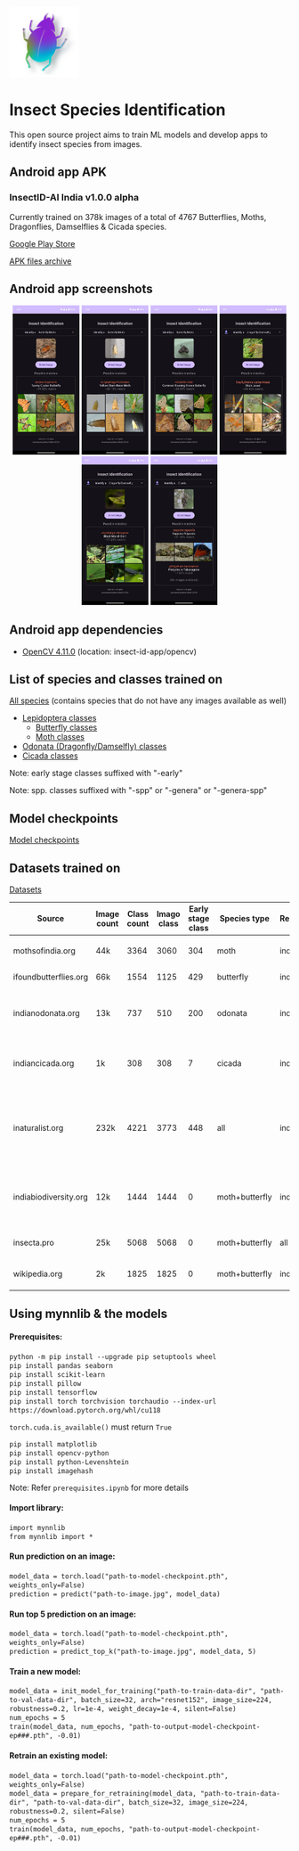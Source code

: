 
<img src="insect-id-app/logo.png" alt="InsectID-AI Logo" width="125"/>

# Insect Species Identification

This open source project aims to train ML models and develop apps to identify insect species from images.

## Android app APK

### InsectID-AI India v1.0.0 alpha

<!-- <img src="insect-id-app/android-feature-graphic.png" alt="Android Feature Graphic"/> -->

Currently trained on 378k images of a total of 4767 Butterflies, Moths, Dragonflies, Damselflies & Cicada species.

[Google Play Store](https://play.google.com/store/apps/details?id=com.rakeshmalik.insectid)

[APK files archive](https://drive.google.com/drive/folders/1UNogisKp3rtcOnigcibAPiNsQB-gZJpD?usp=drive_link)

## Android app screenshots

<p align="center">
	<img src="insect-id-app/screenshots/1.jpg" alt="Screenshot" width="120"/>
	<img src="insect-id-app/screenshots/2.jpg" alt="Screenshot" width="120"/>
	<img src="insect-id-app/screenshots/3.jpg" alt="Screenshot" width="120"/>
	<img src="insect-id-app/screenshots/4.jpg" alt="Screenshot" width="120"/>
	<img src="insect-id-app/screenshots/5.jpg" alt="Screenshot" width="120"/>
	<img src="insect-id-app/screenshots/6.jpg" alt="Screenshot" width="120"/>
</p>

## Android app dependencies

- [OpenCV 4.11.0](https://github.com/opencv/opencv/releases/tag/4.11.0) (location: insect-id-app/opencv)

## List of species and classes trained on

[All species](https://github.com/rakeshmalik91/insect-id/blob/main/species.json) (contains species that do not have any images available as well)

- [Lepidoptera classes](https://github.com/rakeshmalik91/insect-id/blob/main/models/classes.lepidoptera.json)
	- [Butterfly classes](https://github.com/rakeshmalik91/insect-id/blob/main/models/classes.butterfly.json)
	- [Moth classes](https://github.com/rakeshmalik91/insect-id/blob/main/models/classes.moth.json)
- [Odonata (Dragonfly/Damselfly) classes](https://github.com/rakeshmalik91/insect-id/blob/main/models/classes.odonata.json)
- [Cicada classes](https://github.com/rakeshmalik91/insect-id/blob/main/models/classes.cicada.json)

Note: early stage classes suffixed with "-early"

Note: spp. classes suffixed with "-spp" or "-genera" or "-genera-spp"

## Model checkpoints

[Model checkpoints](https://drive.google.com/drive/folders/1FtGjLJc_JNwLs0cey3euyzUxwpids10G?usp=drive_link)

## Datasets trained on

[Datasets](https://drive.google.com/drive/folders/10qLVcGkJlLplKjIluRc9GEyQhcqpyhhD?usp=drive_link)

| Source					| Image count | Class count | Imago class | Early stage class | Species type   | Region   | Comments
|---------------------------|-------------|-------------|-------------|-------------------|----------------|----------|------------------------------------
| mothsofindia.org   		| 44k         | 3364        | 3060        | 304               | moth           | india    | Contains 411 spp. classes
| ifoundbutterflies.org   	| 66k         | 1554        | 1125        | 429               | butterfly      | india    | Contains 35 spp. classes
| indianodonata.org			| 13k         | 737         | 510         | 200               | odonata        | india    | Contains 27 spp. classes <br/>& 157 empty classes
| indiancicada.org		   	| 1k          | 308         | 308         | 7                 | cicada         | india    | Contains 1 spp. classes <br/>& 139 empty classes
| inaturalist.org           | 232k        | 4221        | 3773        | 448               | all            | india    | Contains <br/>2732 moth, <br/>976 butterfly, <br/>370 odonata, <br/>154 cicada classes
| indiabiodiversity.org   	| 12k         | 1444        | 1444        | 0                 | moth+butterfly | india    | Contains typo in class names, <br/>uses legacy class names
| insecta.pro               | 25k         | 5068        | 5068        | 0                 | moth+butterfly | all      | Low res images (320x~250)
| wikipedia.org				| 2k          | 1825        | 1825        | 0                 | moth+butterfly | india    | Low res images (220x~160)


## Using mynnlib & the models

#### Prerequisites:
```
python -m pip install --upgrade pip setuptools wheel
pip install pandas seaborn
pip install scikit-learn
pip install pillow
pip install tensorflow
pip install torch torchvision torchaudio --index-url https://download.pytorch.org/whl/cu118
```

`torch.cuda.is_available()` must return `True`

```
pip install matplotlib
pip install opencv-python
pip install python-Levenshtein
pip install imagehash
```

Note: Refer `prerequisites.ipynb` for more details

#### Import library:
```
import mynnlib
from mynnlib import *
```

#### Run prediction on an image:
```
model_data = torch.load("path-to-model-checkpoint.pth", weights_only=False)
prediction = predict("path-to-image.jpg", model_data)
```

#### Run top 5 prediction on an image:
```
model_data = torch.load("path-to-model-checkpoint.pth", weights_only=False)
prediction = predict_top_k("path-to-image.jpg", model_data, 5)
```

#### Train a new model:
```
model_data = init_model_for_training("path-to-train-data-dir", "path-to-val-data-dir", batch_size=32, arch="resnet152", image_size=224, robustness=0.2, lr=1e-4, weight_decay=1e-4, silent=False)
num_epochs = 5
train(model_data, num_epochs, "path-to-output-model-checkpoint-ep###.pth", -0.01)
```

#### Retrain an existing model:
```
model_data = torch.load("path-to-model-checkpoint.pth", weights_only=False)
model_data = prepare_for_retraining(model_data, "path-to-train-data-dir", "path-to-val-data-dir", batch_size=32, image_size=224, robustness=0.2, silent=False)
num_epochs = 5
train(model_data, num_epochs, "path-to-output-model-checkpoint-ep###.pth", -0.01)
```